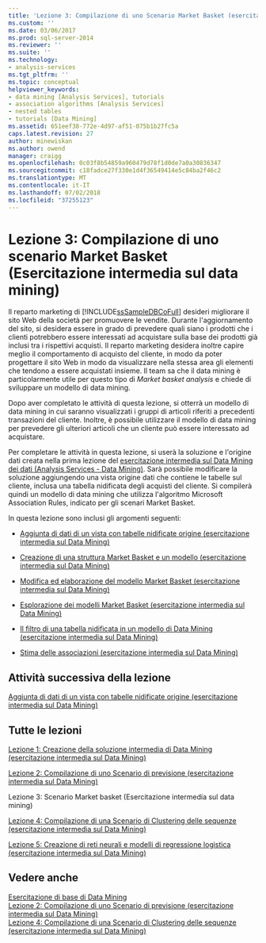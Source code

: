 ```yaml
---
title: 'Lezione 3: Compilazione di uno Scenario Market Basket (esercitazione intermedia di Data Mining) | Microsoft Docs'
ms.custom: ''
ms.date: 03/06/2017
ms.prod: sql-server-2014
ms.reviewer: ''
ms.suite: ''
ms.technology:
- analysis-services
ms.tgt_pltfrm: ''
ms.topic: conceptual
helpviewer_keywords:
- data mining [Analysis Services], tutorials
- association algorithms [Analysis Services]
- nested tables
- tutorials [Data Mining]
ms.assetid: 651eef38-772e-4d97-af51-075b1b27fc5a
caps.latest.revision: 27
author: minewiskan
ms.author: owend
manager: craigg
ms.openlocfilehash: 0c03f8b54859a960479d78f1d0de7a0a30836347
ms.sourcegitcommit: c18fadce27f330e1d4f36549414e5c84ba2f46c2
ms.translationtype: MT
ms.contentlocale: it-IT
ms.lasthandoff: 07/02/2018
ms.locfileid: "37255123"
---
```

# <a name="lesson-3-building-a-market-basket-scenario-intermediate-data-mining-tutorial"></a>Lezione 3: Compilazione di uno scenario Market Basket (Esercitazione intermedia sul data mining)
  Il reparto marketing di [!INCLUDE[ssSampleDBCoFull](../includes/sssampledbcofull-md.md)] desideri migliorare il sito Web della società per promuovere le vendite. Durante l'aggiornamento del sito, si desidera essere in grado di prevedere quali siano i prodotti che i clienti potrebbero essere interessati ad acquistare sulla base dei prodotti già inclusi tra i rispettivi acquisti. Il reparto marketing desidera inoltre capire meglio il comportamento di acquisto del cliente, in modo da poter progettare il sito Web in modo da visualizzare nella stessa area gli elementi che tendono a essere acquistati insieme. Il team sa che il data mining è particolarmente utile per questo tipo di *Market basket analysis* e chiede di sviluppare un modello di data mining.  
  
 Dopo aver completato le attività di questa lezione, si otterrà un modello di data mining in cui saranno visualizzati i gruppi di articoli riferiti a precedenti transazioni del cliente. Inoltre, è possibile utilizzare il modello di data mining per prevedere gli ulteriori articoli che un cliente può essere interessato ad acquistare.  
  
 Per completare le attività in questa lezione, si userà la soluzione e l'origine dati creata nella prima lezione del [esercitazione intermedia sul Data Mining dei dati &#40;Analysis Services - Data Mining&#41;](../../2014/tutorials/intermediate-data-mining-tutorial-analysis-services-data-mining.md). Sarà possibile modificare la soluzione aggiungendo una vista origine dati che contiene le tabelle sul cliente, inclusa una tabella nidificata degli acquisti del cliente.  Si compilerà quindi un modello di data mining che utilizza l'algoritmo Microsoft Association Rules, indicato per gli scenari Market Basket.  
  
 In questa lezione sono inclusi gli argomenti seguenti:  
  
-   [Aggiunta di dati di un vista con tabelle nidificate origine &#40;esercitazione intermedia sul Data Mining&#41;](../../2014/tutorials/adding-a-data-source-view-with-nested-tables-intermediate-data-mining-tutorial.md)  
  
-   [Creazione di una struttura Market Basket e un modello &#40;esercitazione intermedia sul Data Mining&#41;](../../2014/tutorials/creating-a-market-basket-structure-and-model-intermediate-data-mining-tutorial.md)  
  
-   [Modifica ed elaborazione del modello Market Basket &#40;esercitazione intermedia sul Data Mining&#41;](../../2014/tutorials/modify-process-market-basket-model-intermediate-data-mining-tutorial.md)  
  
-   [Esplorazione dei modelli Market Basket &#40;esercitazione intermedia sul Data Mining&#41;](../../2014/tutorials/exploring-the-market-basket-models-intermediate-data-mining-tutorial.md)  
  
-   [Il filtro di una tabella nidificata in un modello di Data Mining &#40;esercitazione intermedia sul Data Mining&#41;](../../2014/tutorials/filtering-a-nested-table-in-a-mining-model-intermediate-data-mining-tutorial.md)  
  
-   [Stima delle associazioni &#40;esercitazione intermedia sul Data Mining&#41;](../../2014/tutorials/predicting-associations-intermediate-data-mining-tutorial.md)  
  
## <a name="next-task-in-lesson"></a>Attività successiva della lezione  
 [Aggiunta di dati di un vista con tabelle nidificate origine &#40;esercitazione intermedia sul Data Mining&#41;](../../2014/tutorials/adding-a-data-source-view-with-nested-tables-intermediate-data-mining-tutorial.md)  
  
## <a name="all-lessons"></a>Tutte le lezioni  
 [Lezione 1: Creazione della soluzione intermedia di Data Mining &#40;esercitazione intermedia sul Data Mining&#41;](../../2014/tutorials/lesson-1-create-solution-intermediate-data-mining-tutorial.md)  
  
 [Lezione 2: Compilazione di uno Scenario di previsione &#40;esercitazione intermedia sul Data Mining&#41;](../../2014/tutorials/lesson-2-building-a-forecasting-scenario-intermediate-data-mining-tutorial.md)  
  
 Lezione 3: Scenario Market basket (Esercitazione intermedia sul data mining)  
  
 [Lezione 4: Compilazione di una Scenario di Clustering delle sequenze &#40;esercitazione intermedia sul Data Mining&#41;](../../2014/tutorials/lesson-4-build-sequence-clustering-scenario-intermediate-data-mining.md)  
  
 [Lezione 5: Creazione di reti neurali e modelli di regressione logistica &#40;esercitazione intermedia sul Data Mining&#41;](../../2014/tutorials/lesson-5-build-models-intermediate-data-mining-tutorial.md)  
  
## <a name="see-also"></a>Vedere anche  
 [Esercitazione di base di Data Mining](../../2014/tutorials/basic-data-mining-tutorial.md)   
 [Lezione 2: Compilazione di uno Scenario di previsione &#40;esercitazione intermedia sul Data Mining&#41;](../../2014/tutorials/lesson-2-building-a-forecasting-scenario-intermediate-data-mining-tutorial.md)   
 [Lezione 4: Compilazione di una Scenario di Clustering delle sequenze &#40;esercitazione intermedia sul Data Mining&#41;](../../2014/tutorials/lesson-4-build-sequence-clustering-scenario-intermediate-data-mining.md)  
  
  
